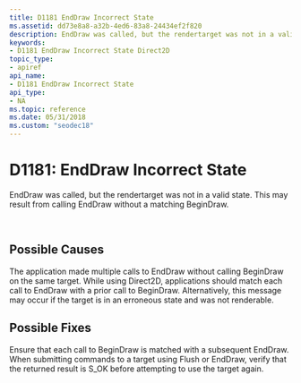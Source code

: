 ```yaml
---
title: D1181 EndDraw Incorrect State
ms.assetid: dd73e8a8-a32b-4ed6-83a8-24434ef2f820
description: EndDraw was called, but the rendertarget was not in a valid state. This may result from calling EndDraw without a matching BeginDraw.
keywords:
- D1181 EndDraw Incorrect State Direct2D
topic_type:
- apiref
api_name:
- D1181 EndDraw Incorrect State
api_type:
- NA
ms.topic: reference
ms.date: 05/31/2018
ms.custom: "seodec18"
---
```


# D1181: EndDraw Incorrect State

EndDraw was called, but the rendertarget was not in a valid state. This may result from calling EndDraw without a matching BeginDraw.






 

## Possible Causes

The application made multiple calls to EndDraw without calling BeginDraw on the same target. While using Direct2D, applications should match each call to EndDraw with a prior call to BeginDraw. Alternatively, this message may occur if the target is in an erroneous state and was not renderable.

## Possible Fixes

Ensure that each call to BeginDraw is matched with a subsequent EndDraw. When submitting commands to a target using Flush or EndDraw, verify that the returned result is S\_OK before attempting to use the target again.

 

 




